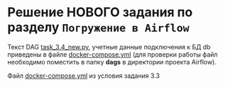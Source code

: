 # Решение НОВОГО задания по разделу ```Погружение в Airflow```

Текст DAG [task_3.4_new.py](task_3.4_new.py), учетные данные подключения к БД db приведены в файле [docker-compose.yml](docker-compose.yml) (для проверки работы файл необходимо поместить в папку **dags** в директории проекта Airflow).

Файл [docker-compose.yml](docker-compose.yml)  из условия задания 3.3
